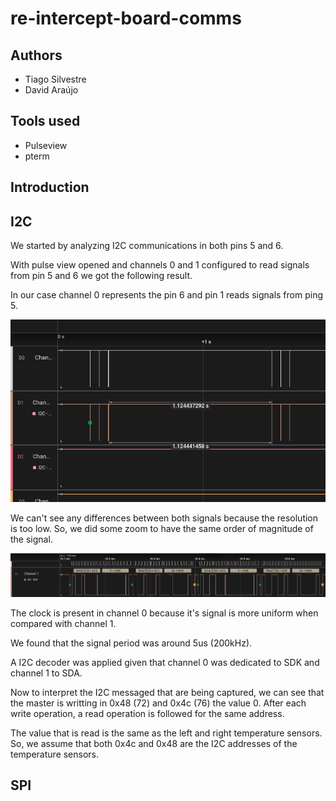 # re-intercept-board-comms

## Authors
- Tiago Silvestre
- David Araújo

## Tools used
- Pulseview
- pterm

## Introduction

## I2C
We started by analyzing I2C communications in both pins 5 and 6.

With pulse view opened and channels 0 and 1 configured to read signals from pin 5 and 6 we got the following result.

In our case channel 0 represents the pin 6 and pin 1 reads signals from ping 5. 

<img title="a title" alt="Alt text" src="./docs/images/04_period_of_comms.png">

We can't see any differences between both signals because the resolution is too low. So, we did some zoom to have the same order of magnitude of the signal.

<img title="a title" alt="Alt text" src="./docs/images/05_i2c_analyzer.png">

The clock is present in channel 0 because it's signal is more uniform when compared with channel 1.

We found that the signal period was around 5us (200kHz).

A I2C decoder was applied given that channel 0 was dedicated to SDK and channel 1 to SDA.

Now to interpret the I2C messaged that are being captured, we can see that the master is writting in 0x48 (72) and 0x4c (76) the value 0. After each write operation, a read operation is followed for the same address.

The value that is read is the same as the left and right temperature sensors. So, we assume that both 0x4c and 0x48 are the I2C addresses of the temperature sensors.


## SPI

